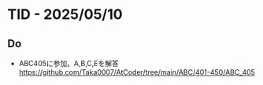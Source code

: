 # TID - 2025/05/10

## Do
- ABC405に参加。A,B,C,Eを解答 <br>
https://github.com/Taka0007/AtCoder/tree/main/ABC/401-450/ABC_405
